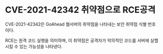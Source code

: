 # CVE-2021-42342 취약점으로 RCE공격

CVE-2021-42342은 GoAhead 웹서버의 취약점을 나타내는 보안 취약점 식별 번호이다. 

RCE는 원격 코드 실행을 의미하며, 이 취약점은 공격자가 악의적인 코드를 서버에 실핼시킬 수 있는 가능성을 나타낸다.



